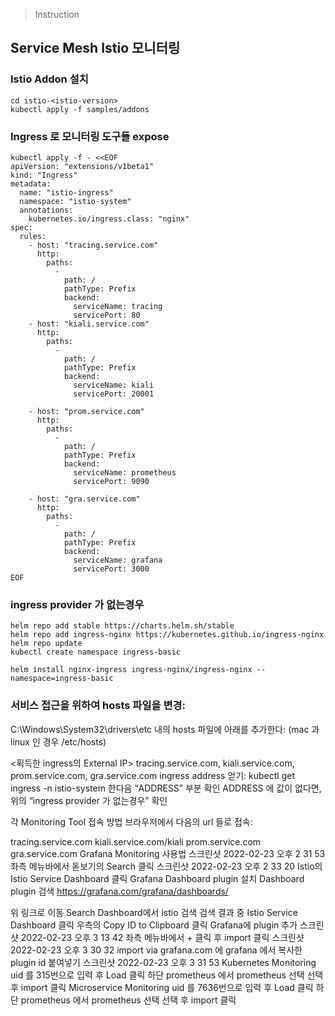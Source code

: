 > Instruction
## Service Mesh Istio 모니터링
### Istio Addon 설치
```
cd istio-<istio-version>
kubectl apply -f samples/addons
```

### Ingress 로 모니터링 도구들 expose
```
kubectl apply -f - <<EOF
apiVersion: "extensions/v1beta1"
kind: "Ingress"
metadata: 
  name: "istio-ingress"
  namespace: "istio-system"
  annotations: 
    kubernetes.io/ingress.class: "nginx"
spec: 
  rules: 
    - host: "tracing.service.com"
      http: 
        paths: 
          - 
            path: /
            pathType: Prefix
            backend: 
              serviceName: tracing
              servicePort: 80	
    - host: "kiali.service.com"
      http: 
        paths: 
          - 
            path: /
            pathType: Prefix
            backend: 
              serviceName: kiali
              servicePort: 20001

    - host: "prom.service.com"
      http: 
        paths: 
          - 
            path: /
            pathType: Prefix
            backend: 
              serviceName: prometheus
              servicePort: 9090

    - host: "gra.service.com"
      http: 
        paths: 
          - 
            path: /
            pathType: Prefix
            backend: 
              serviceName: grafana
              servicePort: 3000
EOF
```

### ingress provider 가 없는경우
```
helm repo add stable https://charts.helm.sh/stable
helm repo add ingress-nginx https://kubernetes.github.io/ingress-nginx
helm repo update
kubectl create namespace ingress-basic

helm install nginx-ingress ingress-nginx/ingress-nginx --namespace=ingress-basic
```

### 서비스 접근을 위하여 hosts 파일을 변경:
C:\Windows\System32\drivers\etc 내의 hosts 파일에 아래를 추가한다: (mac 과 linux 인 경우 /etc/hosts)

<획득한 ingress의 External IP>  tracing.service.com, kiali.service.com, prom.service.com, gra.service.com
ingress address 얻기: kubectl get ingress -n istio-system 한다음 “ADDRESS” 부분 확인
ADDRESS 에 값이 없다면, 위의 “ingress provider 가 없는경우” 확인

각 Monitoring Tool 접속 방법
브라우저에서 다음의 url 들로 접속:

tracing.service.com
kiali.service.com/kiali
prom.service.com
gra.service.com
Grafana Monitoring 사용법
스크린샷 2022-02-23 오후 2 31 53
좌측 메뉴바에서 돋보기의 Search 클릭
스크린샷 2022-02-23 오후 2 33 20
Istio의 Istio Service Dashboard 클릭
Grafana Dashboard plugin 설치
Dashboard plugin 검색
https://grafana.com/grafana/dashboards/

위 링크로 이동
Search Dashboard에서 istio 검색
검색 결과 중 Istio Service Dashboard 클릭
우측의 Copy ID to Clipboard 클릭
Grafana에 plugin 추가
스크린샷 2022-02-23 오후 3 13 42
좌측 메뉴바에서 + 클릭 후 import 클릭
스크린샷 2022-02-23 오후 3 30 32
import via grafana.com 에 grafana 에서 복사한 plugin id 붙여넣기
스크린샷 2022-02-23 오후 3 31 53
Kubernetes Monitoring
uid 를 315번으로 입력 후 Load 클릭
하단 prometheus 에서 prometheus 선택
선택 후 import 클릭
Microservice Monitoring
uid 를 7636번으로 입력 후 Load 클릭
하단 prometheus 에서 prometheus 선택
선택 후 import 클릭
